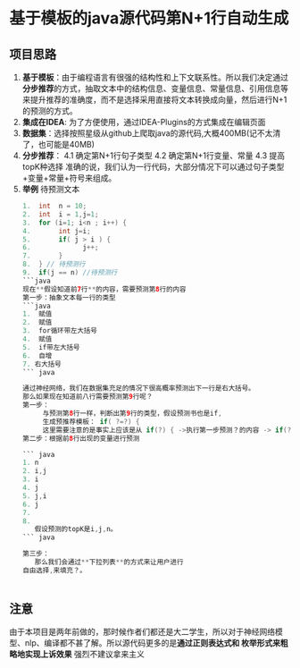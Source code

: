 # 基于模板的java源代码第N+1行自动生成

## 项目思路
1. **基于模板**：由于编程语言有很强的结构性和上下文联系性。所以我们决定通过**分步推荐**的方式，抽取文本中的结构信息、变量信息、常量信息、引用信息等
来提升推荐的准确度，而不是选择采用直接将文本转换成向量，然后进行N+1的预测的方式。
2. **集成在IDEA**: 为了方便使用，通过IDEA-Plugins的方式集成在编辑页面
3. **数据集**：选择按照星级从github上爬取java的源代码,大概400MB(记不太清了，也可能是40MB)
4. **分步推荐**：
    4.1 确定第N+1行句子类型
    4.2 确定第N+1行变量、常量
    4.3 提高topK种选择
    准确的说，我们认为一行代码，大部分情况下可以通过句子类型+变量+常量+符号来组成。
5. **举例**
   待预测文本
   ```java
   1.  int  n = 10;
   2.  int  i = 1,j=1;
   3.  for (i=1; i<n ; i++) {
   4.       int j=i;
   5.       if( j > i ) {
   6.             j++; 
   7.       }
   8.  } // 待预测行
   9.  if(j == n) //待预测行
   ```java
   现在**假设知道前7行**的内容，需要预测第8行的内容
   第一步：抽象文本每一行的类型
   ```java
   1.  赋值 
   2.  赋值
   3.  for循环带左大括号
   4.  赋值
   5.  if带左大括号
   6.  自增
   7. 右大括号
   ``` java
   
   通过神经网络，我们在数据集充足的情况下很高概率预测出下一行是右大括号。
   那么如果现在知道前八行需要预测第9行呢？
   第一步：
        与预测第8行一样，判断出第9行的类型，假设预测书也是if,
        生成预推荐模板： if( ?=?) { 
        这里需要注意的是事实上应该是从 if(?) { ->执行第一步预测？的内容 -> if(?=?) {
   第二步：根据前8行出现的变量进行预测
   
   ``` java
   1. n
   2. i,j
   3. i
   4. j
   5. j,i
   6. j
   7. 
   8. 
      假设预测的topK是i,j,n。
   ``` java
   
   第三步：   
      那么我们会通过**下拉列表**的方式来让用户进行
   自由选择,来填充？。
        
 ## 注意
 由于本项目是两年前做的，那时候作者们都还是大二学生，所以对于神经网络模型、nlp、编译都不甚了解。所以源代码更多的是**通过正则表达式和
 枚举形式来粗略地实现上诉效果**
 强烈不建议拿来主义

